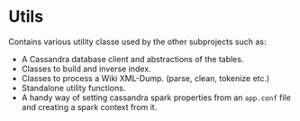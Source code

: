 # Utils

Contains various utility classe used by the other subprojects such as:
* A Cassandra database client and abstractions of the tables. 
* Classes to build and inverse index.
* Classes to process a Wiki XML-Dump. (parse, clean, tokenize etc.) 
* Standalone utility functions.
* A handy way of setting cassandra spark properties from an <code>app.conf</code> file and creating a spark context from it. 
